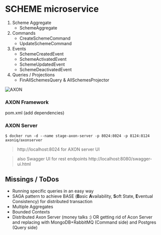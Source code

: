 # SCHEME microservice

1. Scheme Aggregate
    * SchemeAggregate
2. Commands
    * CreateSchemeCommand
    * UpdateSchemeCommand
3. Events
    * SchemeCreatedEvent
    * SchemeActivatedEvent
    * SchemeUpdatedEvent
    * SchemeDeactivatedEvent
4. Queries / Projections
    * FinAllSchemesQuery & AllSchemesProjector

![AXON](https://axoniqio.cdn.prismic.io/axoniqio%2Fc2165cfe-6807-4eae-8d5d-e4483328506b_axon-desktop.svg)

### AXON Framework

pom.xml (add dependencies)

### AXON Server

```shell
$ docker run -d --name stage-axon-server -p 8024:8024 -p 8124:8124 axoniq/axonserver
```

> http://localhost:8024 for AXON server UI

> also Swagger UI for rest endpoints http://localhost:8080/swagger-ui.html

## Missings / ToDos

* Running specific queries in an easy way
* SAGA pattern to achieve BASE (**B**asic **A**vailability, **S**oft State, **E**ventual Consistency) for distributed transaction
* Multiple Aggregates
* Bounded Contexts
* Distributed Axon Server (money talks :) OR getting rid of Acon Server and replacing with MongoDB+RabbitMQ (Command side) and Postgres (Query side)
